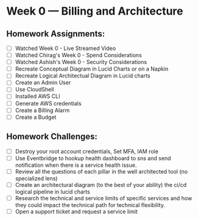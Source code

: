 # Week 0 — Billing and Architecture

## Homework Assignments:

- [ ] Watched Week 0 - Live Streamed Video
- [ ] Watched Chirag's Week 0 - Spend Considerations
- [ ] Watched Ashish's Week 0 - Security Considerations
- [ ] Recreate Conceptual Diagram in Lucid Charts or on a Napkin
- [ ] Recreate Logical Architectual Diagram in Lucid charts
- [ ] Create an Admin User
- [ ] Use CloudShell
- [ ] Installed AWS CLI
- [ ] Generate AWS credentials
- [ ] Create a Billing Alarm
- [ ] Create a Budget

## Homework Challenges:

- [ ] Destroy your root account credentials, Set MFA, IAM role
- [ ] Use Eventbridge to hookup health dashboard to sns and send notification when there is a service health issue.
- [ ] Review all the questions of each pillar in the well architected tool (no specialized lens)
- [ ] Create an architectural diagram (to the best of your ability) the ci/cd logical pipeline in lucid charts
- [ ] Research the technical and service limits of specific services and how they could impact the technical path for technical flexibility.
- [ ] Open a support ticket and request a service limit
